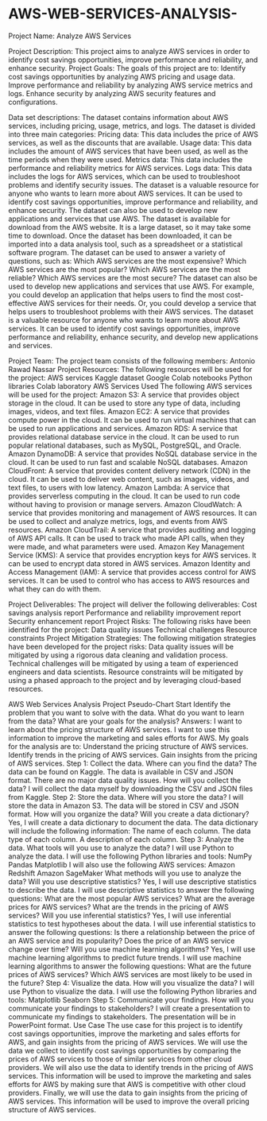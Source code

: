 # AWS-WEB-SERVICES-ANALYSIS-


Project Name: Analyze AWS Services


Project Description:
This project aims to analyze AWS services in order to identify cost savings opportunities, improve performance and reliability, and enhance security.
Project Goals:
The goals of this project are to:
Identify cost savings opportunities by analyzing AWS pricing and usage data.
Improve performance and reliability by analyzing AWS service metrics and logs.
Enhance security by analyzing AWS security features and configurations.

Data set descriptions:
The dataset contains information about AWS services, including pricing, usage, metrics, and logs. The dataset is divided into three main categories:
Pricing data: This data includes the price of AWS services, as well as the discounts that are available.
Usage data: This data includes the amount of AWS services that have been used, as well as the time periods when they were used.
Metrics data: This data includes the performance and reliability metrics for AWS services.
Logs data: This data includes the logs for AWS services, which can be used to troubleshoot problems and identify security issues.
The dataset is a valuable resource for anyone who wants to learn more about AWS services. It can be used to identify cost savings opportunities, improve performance and reliability, and enhance security. The dataset can also be used to develop new applications and services that use AWS.
The dataset is available for download from the AWS website. It is a large dataset, so it may take some time to download. Once the dataset has been downloaded, it can be imported into a data analysis tool, such as a spreadsheet or a statistical software program.
The dataset can be used to answer a variety of questions, such as:
Which AWS services are the most expensive?
Which AWS services are the most popular?
Which AWS services are the most reliable?
Which AWS services are the most secure?
The dataset can also be used to develop new applications and services that use AWS. For example, you could develop an application that helps users to find the most cost-effective AWS services for their needs. Or, you could develop a service that helps users to troubleshoot problems with their AWS services.
The dataset is a valuable resource for anyone who wants to learn more about AWS services. It can be used to identify cost savings opportunities, improve performance and reliability, enhance security, and develop new applications and services.


Project Team:
The project team consists of the following members:
Antonio Rawad Nassar 
Project Resources:
The following resources will be used for the project:
AWS services
Kaggle dataset
Google Colab notebooks
Python libraries
Colab laboratory 
AWS Services Used
The following AWS services will be used for the project:
Amazon S3: A service that provides object storage in the cloud. It can be used to store any type of data, including images, videos, and text files.
Amazon EC2: A service that provides compute power in the cloud. It can be used to run virtual machines that can be used to run applications and services.
Amazon RDS: A service that provides relational database service in the cloud. It can be used to run popular relational databases, such as MySQL, PostgreSQL, and Oracle.
Amazon DynamoDB: A service that provides NoSQL database service in the cloud. It can be used to run fast and scalable NoSQL databases.
Amazon CloudFront: A service that provides content delivery network (CDN) in the cloud. It can be used to deliver web content, such as images, videos, and text files, to users with low latency.
Amazon Lambda: A service that provides serverless computing in the cloud. It can be used to run code without having to provision or manage servers.
Amazon CloudWatch: A service that provides monitoring and management of AWS resources. It can be used to collect and analyze metrics, logs, and events from AWS resources.
Amazon CloudTrail: A service that provides auditing and logging of AWS API calls. It can be used to track who made API calls, when they were made, and what parameters were used.
Amazon Key Management Service (KMS): A service that provides encryption keys for AWS services. It can be used to encrypt data stored in AWS services.
Amazon Identity and Access Management (IAM): A service that provides access control for AWS services. It can be used to control who has access to AWS resources and what they can do with them.







Project Deliverables:
The project will deliver the following deliverables:
Cost savings analysis report
Performance and reliability improvement report
Security enhancement report
Project Risks:
The following risks have been identified for the project:
Data quality issues
Technical challenges
Resource constraints
Project Mitigation Strategies:
The following mitigation strategies have been developed for the project risks:
Data quality issues will be mitigated by using a rigorous data cleaning and validation process.
Technical challenges will be mitigated by using a team of experienced engineers and data scientists.
Resource constraints will be mitigated by using a phased approach to the project and by leveraging cloud-based resources.



AWS Web Services Analysis Project Pseudo-Chart 
Start
Identify the problem that you want to solve with the data.
What do you want to learn from the data?
What are your goals for the analysis?
Answers:
I want to learn about the pricing structure of AWS services. I want to use this information to improve the marketing and sales efforts for AWS.
My goals for the analysis are to:
Understand the pricing structure of AWS services.
Identify trends in the pricing of AWS services.
Gain insights from the pricing of AWS services.
Step 1: Collect the data.
Where can you find the data?
The data can be found on Kaggle.
The data is available in CSV and JSON format.
There are no major data quality issues.
How will you collect the data?
I will collect the data myself by downloading the CSV and JSON files from Kaggle.
Step 2: Store the data.
Where will you store the data?
I will store the data in Amazon S3.
The data will be stored in CSV and JSON format.
How will you organize the data?
Will you create a data dictionary?
Yes, I will create a data dictionary to document the data.
The data dictionary will include the following information:
The name of each column.
The data type of each column.
A description of each column.
Step 3: Analyze the data.
What tools will you use to analyze the data?
I will use Python to analyze the data.
I will use the following Python libraries and tools:
NumPy
Pandas
Matplotlib
I will also use the following AWS services:
Amazon Redshift
Amazon SageMaker
What methods will you use to analyze the data?
Will you use descriptive statistics?
Yes, I will use descriptive statistics to describe the data.
I will use descriptive statistics to answer the following questions:
What are the most popular AWS services?
What are the average prices for AWS services?
What are the trends in the pricing of AWS services?
Will you use inferential statistics?
Yes, I will use inferential statistics to test hypotheses about the data.
I will use inferential statistics to answer the following questions:
Is there a relationship between the price of an AWS service and its popularity?
Does the price of an AWS service change over time?
Will you use machine learning algorithms?
Yes, I will use machine learning algorithms to predict future trends.
I will use machine learning algorithms to answer the following questions:
What are the future prices of AWS services?
Which AWS services are most likely to be used in the future?
Step 4: Visualize the data.
How will you visualize the data?
I will use Python to visualize the data.
I will use the following Python libraries and tools:
Matplotlib
Seaborn
Step 5: Communicate your findings.
How will you communicate your findings to stakeholders?
I will create a presentation to communicate my findings to stakeholders.
The presentation will be in PowerPoint format.
Use Case
The use case for this project is to identify cost savings opportunities, improve the marketing and sales efforts for AWS, and gain insights from the pricing of AWS services.
We will use the data we collect to identify cost savings opportunities by comparing the prices of AWS services to those of similar services from other cloud providers. We will also use the data to identify trends in the pricing of AWS services. This information will be used to improve the marketing and sales efforts for AWS by making sure that AWS is competitive with other cloud providers. Finally, we will use the data to gain insights from the pricing of AWS services. This information will be used to improve the overall pricing structure of AWS services.

